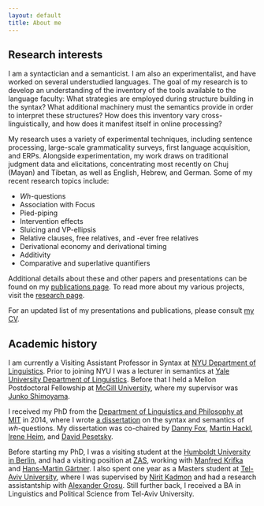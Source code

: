 ```yaml
---
layout: default
title: About me
---
```


Research interests
------------------

I am a syntactician and a semanticist. I am also an experimentalist, and have worked on several understudied languages. The goal of my research is to develop an understanding of the inventory of the tools available to the language faculty: What strategies are employed during structure building in the syntax? What additional machinery must the semantics provide in order to interpret these structures? How does this inventory vary cross-linguistically, and how does it manifest itself in online processing?

My research uses a variety of experimental techniques, including sentence processing, large-scale grammaticality surveys, first language acquisition, and ERPs. Alongside experimentation, my work draws on traditional judgment data and elicitations, concentrating most recently on Chuj (Mayan) and Tibetan, as well as English, Hebrew, and German. Some of my recent research topics include:

* *Wh*-questions
* Association with Focus 
* Pied-piping 
* Intervention effects
* Sluicing and VP-ellipsis
* Relative clauses, free relatives, and -ever free relatives
* Derivational economy and derivational timing
* Additivity
* Comparative and superlative quantifiers

Additional details about these and other papers and presentations can be found on my [publications page](/publications). To read more about my various projects, visit the [research page](/research).
 
For an updated list of my presentations and publications, please consult [my CV](KotekCV.pdf).


Academic history
----------------

I am currently a Visiting Assistant Professor in Syntax at [NYU Department of Linguistics](http://as.nyu.edu/linguistics.html). Prior to joining NYU I was a lecturer in semantics at [Yale University Department of Linguistics](http://ling.yale.edu/). Before that I held a Mellon Postdoctoral Fellowship at [McGill University](https://www.mcgill.ca/linguistics/department-linguistics), where my supervisor was [Junko Shimoyama](https://sites.google.com/site/junkoshimoyama/). 

I received my PhD from the [Department of Linguistics and Philosophy at MIT](http://web.mit.edu/linguistics/) in 2014, where I wrote [a dissertation](http://ling.auf.net/lingbuzz/002231/current.pdf?_s=mFXst8rtWr5B1Rhc) on the syntax and semantics of *wh*-questions. My dissertation was co-chaired by [Danny Fox](http://web.mit.edu/linguistics/people/faculty/fox/index.html), [Martin Hackl](http://web.mit.edu/hackl/www/), [Irene Heim](http://web.mit.edu/linguistics/people/faculty/heim/), and [David Pesetsky](http://web.mit.edu/linguistics/people/faculty/pesetsky/). 

Before starting my PhD, I was a visiting student at the [Humboldt University in Berlin](https://www.linguistik.hu-berlin.de/en), and had a visiting position at [ZAS](http://www.zas.gwz-berlin.de/), working with [Manfred Krifka](https://www.linguistik.hu-berlin.de/de/institut/professuren/sprachwissenschaft/mitarbeiter/krifka) and [Hans-Martin Gärtner](http://www.nytud.mta.hu/depts/tlp/gaertner/publist.html). I also spent one year as a Masters student at [Tel-Aviv University](https://humanities.tau.ac.il/linguistics_eng/), where I was supervised by [Nirit Kadmon](http://humanities.tau.ac.il/segel/kadmon/) and had a research assistantship with [Alexander Grosu](http://www.tau.ac.il/~grosua/). Still further back, I received a BA in Linguistics and Political Science from Tel-Aviv University.
